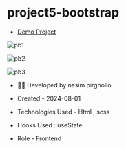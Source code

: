 # project5-bootstrap
- [Demo Project](https://nasim1380p.github.io/project5-bootstrap/)

  
![pb1](https://github.com/Nasim1380p/project5-bootstrap/assets/155636802/cc08d7c3-095b-402a-8bd6-6fd778be8fa9)

![pb2](https://github.com/Nasim1380p/project5-bootstrap/assets/155636802/8866bf06-333e-47c8-af0a-692c9b3fa72d)



![pb3](https://github.com/Nasim1380p/project5-bootstrap/assets/155636802/98e96497-42b7-4718-80f9-581d1ce6f27e)
- 👩‍🎓 Developed by nasim pirghollo

- Created - 2024-08-01

- Technologies Used - Html , scss  

- Hooks Used : useState 

- Role - Frontend
